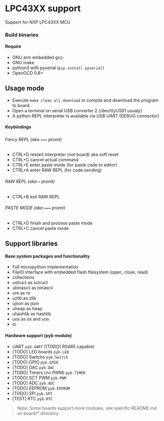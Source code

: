 # LPC43XX support

Support for NXP LPC43XX MCU

### Build binaries

#### Require
  - GNU arm embedded gcc:
  - GNU make
  - python3 with pyserial (`pip install pyserial`)
  - OpenOCD 0.8+

## Usage mode
- Execute `make clean all download` to compile and download the program to board.
- Open a terminal on serial USB converter 2 (/dev/ttyUSB1 usualy)
- A python REPL interpreter is available via USB UART (DEBUG connector)

##### Keybindings
###### Fancy REPL (aka `>>>` promt)
- CTRL+D restart interpreter (not board) aka soft reset
- CTRL+C cancel actual command
- CTRL+E enter paste mode (for paste code to editor)
- CTRL+A enter RAW REPL (for code sending)

###### RAW REPL (aka `>` promt)
- CTRL+B exit RAW REPL

###### PASTE MODE (aka `===` promt)
- CTRL+D finish and process paste mode
- CTRL+C cancel paste mode

## Support libraries

#### Base system packages and functionality

  - Full micropython implementation
  - FileIO interface with embedded flash filesystem (open, close, read)
  - collections
  - ustruct as sctruct
  - ubinascii as binascii
  - ure as re
  - uzlib as zlib
  - ujson as json
  - uheap as heap
  - uhashlib as hashlib
  - uos as os and uos
  - io

#### Hardware support (pyb module)
  - UART `pyb.UART` ([TODO] RS485 capable)
  - [TODO] LED boards `pyb.LED`
  - [TODO] Switchs `pyb.Switch`
  - [TODO] GPIO `pyb.GPIO`
  - [TODO] DAC `pyb.DAC`
  - [TODO] Timers (no PWM) `pyb.TIMER`
  - [TODO] SCT PWM `pyb.PWM`
  - [TODO] ADC `pyb.ADC`
  - [TODO] EEPROM `pyb.EEPROM`
  - [TODO] SPI `pyb.SPI`
  - [TEST] RTC `pyb.RTC`

> Note: Some boards support more modules, see specific README.md on board/* directory